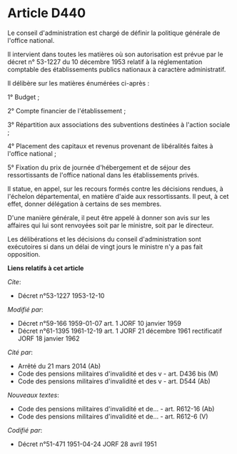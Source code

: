 # Article D440

Le conseil d'administration est chargé de définir la politique générale de l'office national.

Il intervient dans toutes les matières où son autorisation est prévue par le décret n° 53-1227 du 10 décembre 1953 relatif à
la réglementation comptable des établissements publics nationaux à caractère administratif.

Il délibère sur les matières énumérées ci-après :

1° Budget ;

2° Compte financier de l'établissement ;

3° Répartition aux associations des subventions destinées à l'action sociale ;

4° Placement des capitaux et revenus provenant de libéralités faites à l'office national ;

5° Fixation du prix de journée d'hébergement et de séjour des ressortissants de l'office national dans les établissements
privés.

Il statue, en appel, sur les recours formés contre les décisions rendues, à l'échelon départemental, en matière d'aide aux
ressortissants. Il peut, à cet effet, donner délégation à certains de ses membres.

D'une manière générale, il peut être appelé à donner son avis sur les affaires qui lui sont renvoyées soit par le ministre,
soit par le directeur.

Les délibérations et les décisions du conseil d'administration sont exécutoires si dans un délai de vingt jours le ministre
n'y a pas fait opposition.

**Liens relatifs à cet article**

_Cite_:

  - Décret n°53-1227 1953-12-10

_Modifié par_:

  - Décret n°59-166 1959-01-07 art. 1 JORF 10 janvier 1959
  - Décret n°61-1395 1961-12-19 art. 1 JORF 21 décembre 1961 rectificatif JORF 18 janvier 1962

_Cité par_:

  - Arrêté du 21 mars 2014 (Ab)
  - Code des pensions militaires d'invalidité et des v - art. D436 bis (M)
  - Code des pensions militaires d'invalidité et des v - art. D544 (Ab)

_Nouveaux textes_:

  - Code des pensions militaires d'invalidité et de... - art. R612-16 (Ab)
  - Code des pensions militaires d'invalidité et de... - art. R612-6 (V)

_Codifié par_:

  - Décret n°51-471 1951-04-24 JORF 28 avril 1951
